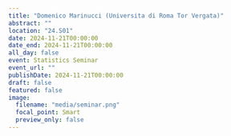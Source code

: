 ```yaml
---
title: "Domenico Marinucci (Universita di Roma Tor Vergata)"
abstract: ""
location: "24.S01"
date: 2024-11-21T00:00:00
date_end: 2024-11-21T00:00:00
all_day: false
event: Statistics Seminar
event_url: ""
publishDate: 2024-11-21T00:00:00
draft: false
featured: false
image:
  filename: "media/seminar.png"
  focal_point: Smart
  preview_only: false
---
```

